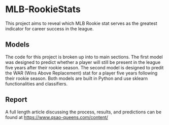 # MLB-RookieStats
This project aims to reveal which MLB Rookie stat serves as the greatest indicator for career success in the league.

## Models
The code for this project is broken up into to main sections. The first model was designed to predict whether a player will still be present
 in the league five years after their rookie season. The second model is designed to predit the WAR (Wins Above Replacement) stat for a player 
 five years following their rookie season. Both models are built in Python and use sklearn functionalities and classifiers.
 
 ## Report
 A full length article discussing the process, results, and predictions can be found at https://www.qsao-queens.com/content/
 
